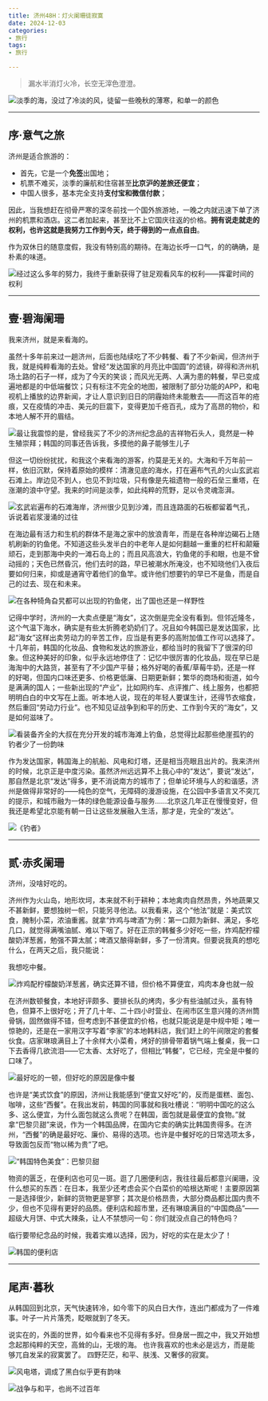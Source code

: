 ```yaml
---
title: 济州48H：灯火阑珊徒寂寞
date: 2024-12-03
categories:
- 旅行
tags:
- 旅行

---
```


> 漏水半消灯火冷，长空无滓色澄澄。
> 

![淡季的海，没过了冷淡的风，徒留一些晚秋的薄寒，和单一的颜色](https://raw.githubusercontent.com/DF-Master/yidapicbed/main/2024/202412/202412KOREA/202412KOREA00.jpg)

---

<!--more-->

## 序·意气之旅

济州是适合旅游的：

- 首先，它是一个**免签**出国地；
- 机票不难买，淡季的廉航和住宿甚至**比京沪的差旅还便宜**；
- 中国人很多，基本完全支持**支付宝和微信付款**；

因此，当我想赶在彻骨严寒的深冬前找一个国外旅游地，一晚之内就迅速下单了济州的机票和酒店。这二者加起来，甚至比不上它国庆往返的价格。**拥有说走就走的权利，也许这就是我努力工作到今天，终于得到的一点点自由**。

作为双休日的随意度假，我没有特别高的期待。在海边长呼一口气，的的确确，是朴素的味道。

![经过这么多年的努力，我终于重新获得了驻足观看风车的权利——挥霍时间的权利](https://raw.githubusercontent.com/DF-Master/yidapicbed/main/2024/202412/202412KOREA/202412KOREA01.jpg)

---

## 壹·碧海阑珊

我来济州，就是来看海的。

虽然十多年前来过一趟济州，后面也陆续吃了不少韩餐、看了不少新闻，但济州于我，就是纯粹看海的去处。曾经“发达国家的月亮比中国圆”的滤镜，碎得和济州机场土路的石子一样，成为了今天的笑谈；而风光无两、人满为患的韩餐，早已变成遍地都是的中低端餐饮；只有标注不完全的地图，被限制了部分功能的APP，和电视机上播放的边界新闻，才让人意识到旧日的阴霾始终未能散去——而这百年的疮痕，又在疫情的冲击、美元的巨震下，变得更加千疮百孔，成为了高昂的物价，和本地人解不开的眉结。

![最让我震惊的是，曾经我买了不少的济州纪念品的吉祥物石头人，竟然是一种生殖崇拜；韩国的同事还告诉我，多摸他的鼻子能够生儿子](https://raw.githubusercontent.com/DF-Master/yidapicbed/main/2024/202412/202412KOREA/202412KOREA02.jpg)

但这一切纷纷扰扰，和我这个来看海的游客，约莫是无关的。大海和千万年前一样，依旧沉默，保持着原始的模样：清澈见底的海水，打在遍布气孔的火山玄武岩石滩上。岸边见不到人，也见不到垃圾，只有像是先祖遗物一般的石垒三重塔，在涨潮的浪中守望。我来的时间是淡季，如此纯粹的荒野，足以令灵魂澎湃。

![玄武岩遍布的石滩海岸，济州很少见到沙滩，而且连路面的石板都留着气孔，诉说着岩浆漫涌的过往](https://raw.githubusercontent.com/DF-Master/yidapicbed/main/2024/202412/202412KOREA/202412KOREA03.jpg)

在海边最有活力和生机的群体不是海之家中的放浪青年，而是在各种岸边碣石上随机刷新的钓鱼佬。不知道这些头发半白的中老年人是如何翻越一重重的栏杆和颠簸顽石，走到那海中央的一滩石岛上的；而且风高浪大，钓鱼佬的手和眼，也是不曾动摇的；天色已然昏沉，他们去时的路，早已被潮水所淹没，也不知晓他们入夜后要如何归来，抑或是通宵守着他们的鱼竿。或许他们想要钓的早已不是鱼，而是自己的过去、现在和未来。

![在各种犄角旮旯都可以出现的钓鱼佬，出了国也还是一样野性](https://raw.githubusercontent.com/DF-Master/yidapicbed/main/2024/202412/202412KOREA/202412KOREA04.jpg)

记得中学时，济州的一大卖点便是“海女”，这次倒是完全没有看到。但邻近隆冬，这个气温下海水，确实是有些太折腾老奶奶们了。况且如今韩国已是发达国家，比起“海女”这样出卖劳动力的辛苦工作，应当是有更多的高附加值工作可以选择了。十几年前，韩国的化妆品、食物和发达的旅游业，都给当时的我留下了很深的印象。但这种美好的印象，似乎永远地停住了：记忆中很厉害的化妆品，现在早已是海淘中的大路货，甚至有了不少国产平替；格外好喝的香蕉/草莓牛奶，还是一样的好喝，但国内口味还更多、价格更低廉、日期更新鲜；繁华的商场和街道，如今是满满的国人；一些新出现的“产业”，比如网约车、点评推广、线上服务，也都把明明白白的中文写在上面。听本地人说，现在的年轻人要谋生计，还得节衣缩食，然后重回“劳动力行业”。也不知见证战争到和平的历史、工作到今天的“海女”，又是如何滋味了。

![看装备齐全的大叔在充分开发的城市海滩上钓鱼，总觉得比起那些绝崖孤钓的钓者少了一份韵味](https://raw.githubusercontent.com/DF-Master/yidapicbed/main/2024/202412/202412KOREA/202412KOREA05.jpg)

作为发达国家，韩国海上的航船、风电和灯塔，还是相当亮眼且出片的。我来济州的时候，北京正是中度污染。虽然济州远远算不上我心中的“发达”，要说“发达”，那自然是北京“发达”得多，更不消说南方的城市了；但单论环境与人的和谐感，济州是做得非常好的——纯色的空气，无障碍的漫游设施，在公园中多语言又不突兀的提示，和城市融为一体的绿色能源设备与服务……北京这几年正在慢慢变好，但我还是希望北京能有朝一日让这些发展融入生活，那才是，完全的“发达”。

![《钓者》](https://raw.githubusercontent.com/DF-Master/yidapicbed/main/2024/202412/202412KOREA/202412KOREA06.jpg)

---

## 贰·赤炙阑珊

济州，没啥好吃的。

济州作为火山岛，地形坎坷，本来就不利于耕种；本地禽肉自然昂贵，外地蔬果又不甚新鲜，要想独树一帜，只能另寻他法。以我看来，这个“他法”就是：美式饮食，腌制小菜，浓油重酱。就拿“炸鸡与啤酒”为例：第一口颇为新鲜、满足，多吃几口，就觉得满嘴油腻、难以下咽了。好在正宗的韩餐多少好吃一些，炸鸡配柠檬酸奶洋葱酱，勉强不算太腻；啤酒又酿得新鲜，多了一份清爽。但要说我真的想吃什么，在两天之后，我只能说：

我想吃中餐。

![炸鸡配柠檬酸奶洋葱酱，确实还算不错，但价格不算便宜，鸡肉本身也就一般](https://raw.githubusercontent.com/DF-Master/yidapicbed/main/2024/202412/202412KOREA/202412KOREA07.jpg)

在济州数顿餐食，本地好评颇多、要排长队的烤肉，多少有些油腻过头，虽有特色，但算不上很好吃；开了几十年、二十四小时营业、在闹市区生意兴隆的济州筒骨锅，固然做得不错，但考虑到不甚便宜的价格，也就只能说是是中规中矩；唯一惊艳的，还是在一家用汉字写着“李家”的本地韩料店，我们赶上的午间限定的套餐伙食。店家琳琅满目上了十余样大小菜肴，烤好的排骨带着锅气端上餐桌，我一口下去香得几欲流泪——它太香、太好吃了，但相比“韩餐”，它已经，完全是中餐的口味了。

![最好吃的一顿，但好吃的原因是像中餐](https://raw.githubusercontent.com/DF-Master/yidapicbed/main/2024/202412/202412KOREA/202412KOREA08.jpg)

也许是“美式饮食”的原因，济州让我能感到“便宜又好吃”的，反而是蛋糕、面包、咖啡，这些“西餐”。在我出发前，韩国的同事就和我吐槽说：“明明中国吃的这么多、这么便宜，为什么面包就这么贵呢？在韩国，面包就是最便宜的食物。”就拿“巴黎贝甜”来说，作为一个韩国品牌，在国内它卖的确实比韩国贵得多。在济州，“西餐”的确是最好吃、廉价、易得的选项。也许是中餐好吃的日常选项太多，导致面包反而“物以稀为贵”了吧。

![“韩国特色美食”：巴黎贝甜](https://raw.githubusercontent.com/DF-Master/yidapicbed/main/2024/202412/202412KOREA/202412KOREA09.jpg)

物资的匮乏，在便利店也可见一斑。逛了几圈便利店，我往往最后都意兴阑珊，没什么想买的东西：在日本，我至少还考虑会买个白菜价的哈根达斯呢！主要原因第一是选择很少，新鲜的货物更是寥寥；其次是价格昂贵，大部分商品都比国内贵不少，但也不见得有更好的品质。便利店和超市里，还有琳琅满目的“中国商品”——超级大月饼、中式大辣条，让人不禁想问一句：你们就没点自己的特色吗？

临行要带纪念品的时候，我着实难以选择，因为，好吃的实在是太少了！

![韩国的便利店](https://raw.githubusercontent.com/DF-Master/yidapicbed/main/2024/202412/202412KOREA/202412KOREA10.jpg)

---

## 尾声·暮秋

从韩国回到北京，天气快速转冷，如今零下的风白日大作，连出门都成为了一件难事。叶子一片片落秃，眨眼就到了冬天。

说实在的，外面的世界，如今看来也不见得有多好。但身居一囿之中，我又开始想念起那纯粹的天空，高耸的山，无垠的海。
也许我喜欢的也未必是远方，而是能够兀自发呆的寂寞罢了。
四野茫茫，和平、肤浅、又奢侈的寂寞。

![风电塔，调成了黑白似乎更有韵味](https://raw.githubusercontent.com/DF-Master/yidapicbed/main/2024/202412/202412KOREA/202412KOREA11.jpg)

![战争与和平，也尚不过百年](https://raw.githubusercontent.com/DF-Master/yidapicbed/main/2024/202412/202412KOREA/202412KOREA12.jpg)
